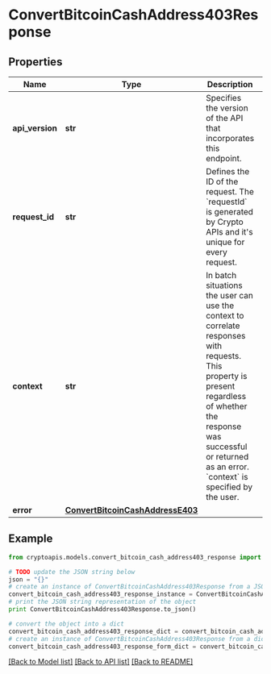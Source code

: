 # ConvertBitcoinCashAddress403Response


## Properties
Name | Type | Description | Notes
------------ | ------------- | ------------- | -------------
**api_version** | **str** | Specifies the version of the API that incorporates this endpoint. | 
**request_id** | **str** | Defines the ID of the request. The &#x60;requestId&#x60; is generated by Crypto APIs and it&#39;s unique for every request. | 
**context** | **str** | In batch situations the user can use the context to correlate responses with requests. This property is present regardless of whether the response was successful or returned as an error. &#x60;context&#x60; is specified by the user. | [optional] 
**error** | [**ConvertBitcoinCashAddressE403**](ConvertBitcoinCashAddressE403.md) |  | 

## Example

```python
from cryptoapis.models.convert_bitcoin_cash_address403_response import ConvertBitcoinCashAddress403Response

# TODO update the JSON string below
json = "{}"
# create an instance of ConvertBitcoinCashAddress403Response from a JSON string
convert_bitcoin_cash_address403_response_instance = ConvertBitcoinCashAddress403Response.from_json(json)
# print the JSON string representation of the object
print ConvertBitcoinCashAddress403Response.to_json()

# convert the object into a dict
convert_bitcoin_cash_address403_response_dict = convert_bitcoin_cash_address403_response_instance.to_dict()
# create an instance of ConvertBitcoinCashAddress403Response from a dict
convert_bitcoin_cash_address403_response_form_dict = convert_bitcoin_cash_address403_response.from_dict(convert_bitcoin_cash_address403_response_dict)
```
[[Back to Model list]](../README.md#documentation-for-models) [[Back to API list]](../README.md#documentation-for-api-endpoints) [[Back to README]](../README.md)


